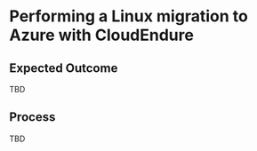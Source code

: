 # Performing a Linux migration to Azure with CloudEndure

## Expected Outcome

TBD

## Process

TBD


